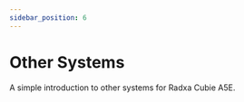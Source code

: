 ```yaml
---
sidebar_position: 6
---
```


# Other Systems

A simple introduction to other systems for Radxa Cubie A5E.

<DocCardList />
